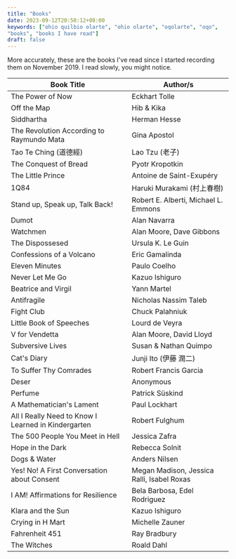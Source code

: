 ```yaml
---
title: "Books"
date: 2023-09-12T20:50:12+08:00
keywords: ["ohio quilbio olarte", "ohio olarte", "oqolarte", "oqo",
"books", "books I have read"]
draft: false
---
```


More accurately, these are the books I've read since I started
recording them on November 2019.
I read slowly, you might notice.

| Book Title                                          | Author/s                                   |
|-----------------------------------------------------|--------------------------------------------|
| The Power of Now                                    | Eckhart Tolle                              |
| Off the Map                                         | Hib & Kika                                 |
| Siddhartha                                          | Herman Hesse                               |
| The Revolution According to Raymundo Mata           | Gina Apostol                               |
| Tao Te Ching (道德經)                               | Lao Tzu (老子)                             |
| The Conquest of Bread                               | Pyotr Kropotkin                            |
| The Little Prince                                   | Antoine de Saint-Exupéry                   |
| 1Q84                                                | Haruki Murakami (村上春樹)                 |
| Stand up, Speak up, Talk Back!                      | Robert E. Alberti, Michael L. Emmons       |
| Dumot                                               | Alan Navarra                               |
| Watchmen                                            | Alan Moore, Dave Gibbons                   |
| The Dispossesed                                     | Ursula K. Le Guin                          |
| Confessions of a Volcano                            | Eric Gamalinda                             |
| Eleven Minutes                                      | Paulo Coelho                               |
| Never Let Me Go                                     | Kazuo Ishiguro                             |
| Beatrice and Virgil                                 | Yann Martel                                |
| Antifragile                                         | Nicholas Nassim Taleb                      |
| Fight Club                                          | Chuck Palahniuk                            |
| Little Book of Speeches                             | Lourd de Veyra                             |
| V for Vendetta                                      | Alan Moore, David Lloyd                    |
| Subversive Lives                                    | Susan & Nathan Quimpo                      |
| Cat's Diary                                         | Junji Ito (伊藤 潤二)                      |
| To Suffer Thy Comrades                              | Robert Francis Garcia                      |
| Deser                                               | Anonymous                                  |
| Perfume                                             | Patrick Süskind                            |
| A Mathematician's Lament                            | Paul Lockhart                              |
| All I Really Need to Know I Learned in Kindergarten | Robert Fulghum                             |
| The 500 People You Meet in Hell                     | Jessica Zafra                              |
| Hope in the Dark                                    | Rebecca Solnit                             |
| Dogs & Water                                        | Anders Nilsen                              |
| Yes! No! A First Conversation about Consent         | Megan Madison, Jessica Ralli, Isabel Roxas |
| I AM! Affirmations for Resilience                   | Bela Barbosa, Edel Rodriguez               |
| Klara and the Sun                                   | Kazuo Ishiguro                             |
| Crying in H Mart                                    | Michelle Zauner                            |
| Fahrenheit 451                                      | Ray Bradbury                               |
| The Witches                                         | Roald Dahl                                 |
